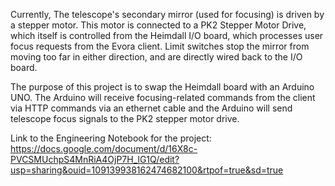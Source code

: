 Currently, The telescope's secondary mirror (used for focusing) is driven by a stepper motor. This motor is connected to a PK2 Stepper Motor Drive, which itself is controlled from the Heimdall I/O board, which processes user focus requests from the Evora client. Limit switches stop the mirror from moving too far in either direction, and are directly wired back to the I/O board. 

The purpose of this project is to swap the Heimdall board with an Arduino UNO. The Arduino will receive focusing-related commands from the client via HTTP commands via an ethernet cable and the Arduino will send telescope focus signals to the PK2 stepper motor drive.  

Link to the Engineering Notebook for the project: https://docs.google.com/document/d/16X8c-PVCSMUchpS4MnRiA4OjP7H_lG1Q/edit?usp=sharing&ouid=109139938162474682100&rtpof=true&sd=true
